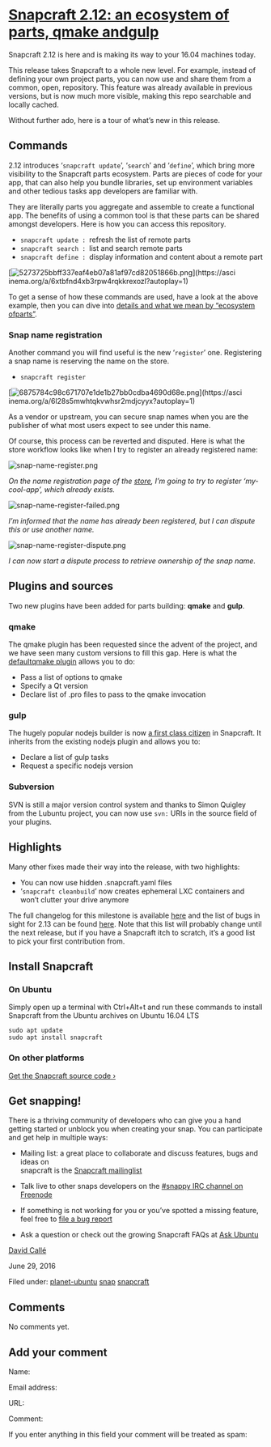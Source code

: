 





#  [Snapcraft 2.12: an ecosystem of parts, qmake andgulp](/en/blog/2016/06/29/snapcraft-212/)

Snapcraft 2.12 is here and is making its way to your 16.04 machines today.

This release takes Snapcraft to a whole new level. For example, instead of
defining your own project parts, you can now use and share them from a common,
open, repository. This feature was already available in previous versions, but
is now much more visible, making this repo searchable and locally cached.

Without further ado, here is a tour of what’s new in this release.

## Commands

2.12 introduces ‘`snapcraft update`’, ‘`search`’ and ‘`define`’, which bring
more visibility to the Snapcraft parts ecosystem. Parts are pieces of code for
your app, that can also help you bundle libraries, set up environment
variables and other tedious tasks app developers are familiar with.

They are literally parts you aggregate and assemble to create a functional
app. The benefits of using a common tool is that these parts can be shared
amongst developers. Here is how you can access this repository.

  * `snapcraft update : `refresh the list of remote parts
  * `snapcraft search : `list and search remote parts
  * `snapcraft define : `display information and content about a remote part

[![5273725bbff337eaf4eb07a81af97cd82051866b.png](https://lh4.googleusercontent.com/YSyjeVig3XQBIOhmz3JmkTo48t155naOHHbb8EpDSKMyRRkVgyEcxumrwMB4oQxWQrw6UJY2gUnhPAr5weFzV2vRQ7KYKpOjFNjzr8v20DjNXVrIk4ivRej5pyWu4-qEU8ruo9xj)](https://asci
inema.org/a/6xtbfnd4xb3rpw4rqkkrexozl?autoplay=1)

To get a sense of how these commands are used, have a look at the above
example, then you can dive into [details and what we mean by “ecosystem ofparts”](http://blog.sergiusens.org/posts/The-Snapcraft-Parts-Ecosystem/).

### Snap name registration

Another command you will find useful is the new ‘`register`’ one. Registering
a snap name is reserving the name on the store.

  * `snapcraft register`

[![6875784c98c671707e1de1b27bb0cdba4690d68e.png](https://lh6.googleusercontent.com/HTM6WM-s5R_GeekeA_VgGUqdbf-2bW2U4R8UzxFc0ny03pzgqzC8dy-EeDyc9i7dioyWbc-JBzq5PHfBjFdM3kCXdyRIs90EyVDTfz1spO5zjzOmwRswJnTDn-f8WfzeoJHwFBuZ)](https://asci
inema.org/a/6l28s5mwhtqkvwhsr2mdjcyyx?autoplay=1)

As a vendor or upstream, you can secure snap names when you are the publisher
of what most users expect to see under this name.

Of course, this process can be reverted and disputed. Here is what the store
workflow looks like when I try to register an already registered name:

![snap-name-register.png](https://lh6.googleusercontent.com/CUC7IHx3mtUMavzuEE5nQgg6VAJtjdFZxjfnSlL_P7AUzzLhH7Fs_osKmyNOe1Ie1dc6XpA2TG0BINZkbtYHqXW2ZNgP4nWysoVmdY_XKkZaDllrx8zNoBcT9Sa0EOT7UgViD9AM)

_On the name registration page of the
[store](https://myapps.developer.ubuntu.com), I’m going to try to register
‘my-cool-app’, which already exists._

![snap-name-register-failed.png](https://lh6.googleusercontent.com/OtX6LcrmwuS6_mCpqdTYZJJvU-vZaG6JzbjhL1DlmjVKxyz3kIZB4NiKHKMd-nygDD7h9TU8xOdPTmca1-QmxMTRilSGxfhhF_f55uZYvihZqj-ZbWZA_bgDrU7iMVUh-w4IegxG)

_I’m informed that the name has already been registered, but I can dispute
this or use another name._

![snap-name-register-dispute.png](https://lh3.googleusercontent.com/y13zjOAJtQzpBXy6q1JpvKNblMXxSw1bXluvmQkZpRCsn2wHRMODX850vHqe3MU-fWHq9h6rF-8twCb74-sW0v1wRBM7aXHsD7z6aOxsx8WsbnvyowL0xdeKuc4QOd_F-hIhaxH9)

_I can now start a dispute process to retrieve ownership of the snap name._

## Plugins and sources

Two new plugins have been added for parts building: **qmake** and **gulp**.

### qmake

The qmake plugin has been requested since the advent of the project, and we
have seen many custom versions to fill this gap. Here is what the [defaultqmake plugin](https://github.com/snapcore/snapcraft/blob/master/snapcraft/plugins/qmake.py) allows you to do:

  * Pass a list of options to qmake
  * Specify a Qt version
  * Declare list of .pro files to pass to the qmake invocation

### gulp

The hugely popular nodejs builder is now [a first class citizen](https://github.com/snapcore/snapcraft/blob/master/snapcraft/plugins/gulp.py) in Snapcraft.
It inherits from the existing nodejs plugin and allows you to:

  * Declare a list of gulp tasks
  * Request a specific nodejs version

### Subversion

SVN is still a major version control system and thanks to Simon Quigley from
the Lubuntu project, you can now use `svn:` URIs in the source field of your
plugins.

## Highlights

Many other fixes made their way into the release, with two highlights:

  * You can now use hidden .snapcraft.yaml files
  * ‘`snapcraft cleanbuild`’ now creates ephemeral LXC containers and won’t clutter your drive anymore

The full changelog for this milestone is available
[here](https://launchpad.net/snapcraft/%2Bmilestone/2.12) and the list of bugs
in sight for 2.13 can be found
[here](https://launchpad.net/snapcraft/%2Bmilestone/2.13). Note that this list
will probably change until the next release, but if you have a Snapcraft itch
to scratch, it’s a good list to pick your first contribution from.

## Install Snapcraft

### On Ubuntu

Simply open up a terminal with Ctrl+Alt+t and run these commands to install
Snapcraft from the Ubuntu archives on Ubuntu 16.04 LTS

    
    sudo apt update
    sudo apt install snapcraft

### On other platforms

[Get the Snapcraft source code › ](https://github.com/ubuntu-core/snapcraft/releases/tag/2.12)

## Get snapping!

There is a thriving community of developers who can give you a hand getting
started or unblock you when creating your snap. You can participate and get
help in multiple ways:

  * Mailing list: a great place to collaborate and discuss features, bugs and ideas on   
snapcraft is the [Snapcraft mailinglist](https://lists.ubuntu.com/mailman/listinfo/snapcraft)

  * Talk live to other snaps developers on the [#snappy IRC channel on Freenode](https://webchat.freenode.net/?channels%3Dsnappy)
  * If something is not working for you or you’ve spotted a missing feature, feel free to [file a bug report](https://bugs.launchpad.net/snapcraft/%2Bfilebug)
  * Ask a question or check out the growing Snapcraft FAQs at [Ask Ubuntu](http://askubuntu.com/questions/tagged/snapcraft)

[David Callé](/en/blog/authors/davidc3/)

June 29, 2016

Filed under: [planet-ubuntu](/en/blog/tags/planet-ubuntu/)
[snap](/en/blog/tags/snap/) [snapcraft](/en/blog/tags/snapcraft/)





## Comments

No comments yet.

## Add your comment

Name:

Email address:

URL:

Comment:

If you enter anything in this field your comment will be treated as spam:





